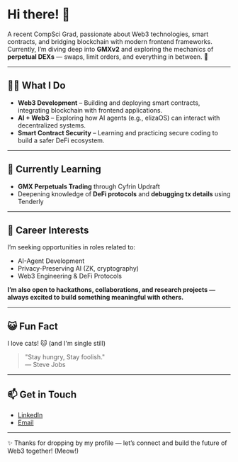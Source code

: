 # Hi there! 👋

A recent CompSci Grad, passionate about Web3 technologies, smart contracts, and bridging blockchain with modern frontend frameworks. Currently, I’m diving deep into **GMXv2** and exploring the mechanics of **perpetual DEXs** — swaps, limit orders, and everything in between. 🚀

---

## 👨‍💻 What I Do

- **Web3 Development** – Building and deploying smart contracts, integrating blockchain with frontend applications.
- **AI + Web3** – Exploring how AI agents (e.g., elizaOS) can interact with decentralized systems.
- **Smart Contract Security** – Learning and practicing secure coding to build a safer DeFi ecosystem.

---

## 🌱 Currently Learning

- **GMX Perpetuals Trading** through Cyfrin Updraft
- Deepening knowledge of **DeFi protocols** and **debugging tx details** using Tenderly
---

## 🎯 Career Interests

I’m seeking opportunities in roles related to:
- AI-Agent Development
- Privacy-Preserving AI (ZK, cryptography)
- Web3 Engineering & DeFi Protocols

**I’m also open to hackathons, collaborations, and research projects — always excited to build something meaningful with others.**

---

## 😺 Fun Fact

I love cats! 🐱 (and I'm single still) 

> "Stay hungry, Stay foolish."  
> — Steve Jobs

---

## 📫 Get in Touch

- [LinkedIn](https://www.linkedin.com/in/har-sze-hao-b69497372)
- [Email](szehaohar2@gmail.com)

---

✨ Thanks for dropping by my profile — let’s connect and build the future of Web3 together! (Meow!)

